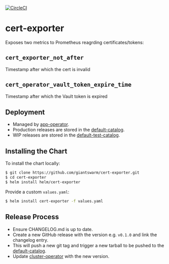 [![CircleCI](https://circleci.com/gh/giantswarm/cert-exporter.svg?&style=shield)](https://circleci.com/gh/giantswarm/cert-exporter)

# cert-exporter

Exposes two metrics to Prometheus reagrding certificates/tokens:

## `cert_exporter_not_after`

Timestamp after which the cert is invalid

## `cert_operator_vault_token_expire_time`

Timestamp after which the Vault token is expired

## Deployment

* Managed by [app-operator].
* Production releases are stored in the [default-catalog].
* WIP releases are stored in the [default-test-catalog].

## Installing the Chart

To install the chart locally:

```bash
$ git clone https://github.com/giantswarm/cert-exporter.git
$ cd cert-exporter
$ helm install helm/cert-exporter
```

Provide a custom `values.yaml`:

```bash
$ helm install cert-exporter -f values.yaml
```

## Release Process

* Ensure CHANGELOG.md is up to date.
* Create a new GitHub release with the version e.g. `v0.1.0` and link the
changelog entry.
* This will push a new git tag and trigger a new tarball to be pushed to the
[default-catalog].
* Update [cluster-operator] with the new version.

[app-operator]: https://github.com/giantswarm/app-operator
[cluster-operator]: https://github.com/giantswarm/cluster-operator
[default-catalog]: https://github.com/giantswarm/default-catalog
[default-test-catalog]: https://github.com/giantswarm/default-test-catalog
